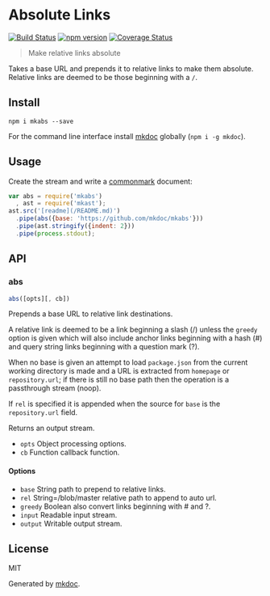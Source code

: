 # Absolute Links

[![Build Status](https://travis-ci.org/mkdoc/mkabs.svg?v=3)](https://travis-ci.org/mkdoc/mkabs)
[![npm version](http://img.shields.io/npm/v/mkabs.svg?v=3)](https://npmjs.org/package/mkabs)
[![Coverage Status](https://coveralls.io/repos/mkdoc/mkabs/badge.svg?branch=master&service=github&v=3)](https://coveralls.io/github/mkdoc/mkabs?branch=master)

> Make relative links absolute

Takes a base URL and prepends it to relative links to make them absolute. Relative links are deemed to be those beginning with a `/`.

## Install

```
npm i mkabs --save
```

For the command line interface install [mkdoc][] globally (`npm i -g mkdoc`).

## Usage

Create the stream and write a [commonmark][] document:

```javascript
var abs = require('mkabs')
  , ast = require('mkast');
ast.src('[readme](/README.md)')
  .pipe(abs({base: 'https://github.com/mkdoc/mkabs'}))
  .pipe(ast.stringify({indent: 2}))
  .pipe(process.stdout);
```

## API

### abs

```javascript
abs([opts][, cb])
```

Prepends a base URL to relative link destinations.

A relative link is deemed to be a link beginning a slash (/) unless the
`greedy` option is given which will also include anchor links beginning
with a hash (#) and query string links beginning with a question mark (?).

When no base is given an attempt to load `package.json` from the
current working directory is made and a URL is extracted from `homepage` or
`repository.url`; if there is still no base path then the operation is a
passthrough stream (noop).

If `rel` is specified it is appended when the source for `base` is the
`repository.url` field.

Returns an output stream.

* `opts` Object processing options.
* `cb` Function callback function.

#### Options

* `base` String path to prepend to relative links.
* `rel` String=/blob/master relative path to append to auto url.
* `greedy` Boolean also convert links beginning with # and ?.
* `input` Readable input stream.
* `output` Writable output stream.

## License

MIT

Generated by [mkdoc](https://github.com/mkdoc/mkdoc).

[mkdoc]: https://github.com/mkdoc/mkdoc
[mkparse]: https://github.com/mkdoc/mkparse
[commonmark]: http://commonmark.org
[jshint]: http://jshint.com
[jscs]: http://jscs.info

